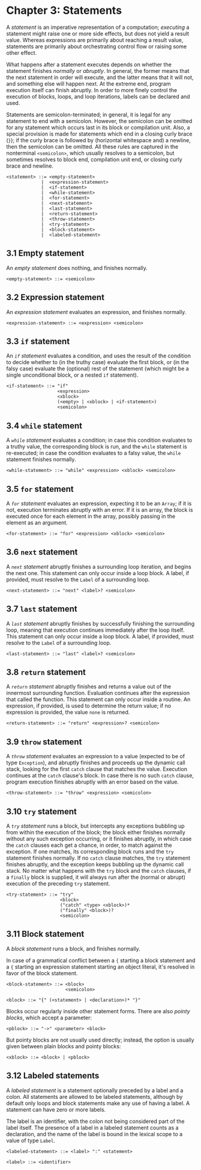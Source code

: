# Chapter 3: Statements

A _statement_ is an imperative representation of a computation; _executing_
a statement might raise one or more side effects, but does not yield a result
value. Whereas expressions are primarily about reaching a result value,
statements are primarily about orchestrating control flow or raising some
other effect.

What happens after a statement executes depends on whether the statement
finishes _normally_ or _abruptly_. In general, the former means that the
next statement in order will execute, and the latter means that it will not,
and something else will happen next. At the extreme end, program execution
itself can finish abruptly. In order to more finely control the execution of
blocks, loops, and loop iterations, labels can be declared and used.

Statements are semicolon-terminated; in general, it is legal for any statement
to end with a semicolon. However, the semicolon can be omitted for any
statement which occurs last in its block or compilation unit. Also, a special
provision is made for statements which end in a closing curly brace (`}`); if
the curly brace is followed by (horizontal whitespace and) a newline, then the
semicolon can be omitted. All these rules are captured in the nonterminal
`<semicolon>`, which usually resolves to a semicolon, but sometimes resolves
to block end, compilation unit end, or closing curly brace and newline.

```
<statement> ::= <empty-statement>
             |  <expression-statement>
             |  <if-statement>
             |  <while-statement>
             |  <for-statement>
             |  <next-statement>
             |  <last-statement>
             |  <return-statement>
             |  <throw-statement>
             |  <try-statement>
             |  <block-statement>
             |  <labeled-statement>
```

## 3.1 Empty statement

An _empty statement_ does nothing, and finishes normally.

```
<empty-statement> ::= <semicolon>
```

## 3.2 Expression statement

An _expression statement_ evaluates an expression, and finishes normally.

```
<expression-statement> ::= <expression> <semicolon>
```

## 3.3 `if` statement

An _`if` statement_ evaluates a condition, and uses the result of the condition
to decide whether to (in the truthy case) evaluate the first block, or (in the
falsy case) evaluate the (optional) rest of the statement (which might be a
single unconditional block, or a nested `if` statement).

```
<if-statement> ::= "if"
                   <expression>
                   <xblock>
                   (<empty> | <xblock> | <if-statement>)
                   <semicolon>
```

## 3.4 `while` statement

A _`while` statement_ evaluates a condition; in case this condition evaluates
to a truthy value, the corresponding block is run, and the `while` statement
is re-executed; in case the condition evaluates to a falsy value, the `while`
statement finishes normally.

```
<while-statement> ::= "while" <expression> <xblock> <semicolon>
```

## 3.5 `for` statement

A _`for` statement_ evaluates an expression, expecting it to be an `Array`;
if it is not, execution terminates abruptly with an error. If it is an
array, the block is executed once for each element in the array, possibly
passing in the element as an argument.

```
<for-statement> ::= "for" <expression> <xblock> <semicolon>
```

## 3.6 `next` statement

A _`next` statement_ abruptly finishes a surrounding loop iteration, and begins
the next one. This statement can only occur inside a loop block. A label, if
provided, must resolve to the `Label` of a surrounding loop.

```
<next-statement> ::= "next" <label>? <semicolon>
```

## 3.7 `last` statement

A _`last` statement_ abruptly finishes by successfully finishing the
surrounding loop, meaning that execution continues immediately after the loop
itself. This statement can only occur inside a loop block. A label, if
provided, must resolve to the `Label` of a surrounding loop.

```
<last-statement> ::= "last" <label>? <semicolon>
```

## 3.8 `return` statement

A _`return` statement_ abruptly finishes and returns a value out of the
innermost surrounding function. Evaluation continues after the expression that
called the function. This statement can only occur inside a routine. An
expression, if provided, is used to determine the return value; if no
expression is provided, the value `none` is returned.

```
<return-statement> ::= "return" <expression>? <semicolon>
```

## 3.9 `throw` statement

A _`throw` statement_ evaluates an expression to a value (expected to be of
type `Exception`), and abruptly finishes and proceeds up the dynamic call
stack, looking for the first `catch` clause that matches the value. Execution
continues at the `catch` clause's block. In case there is no such `catch`
clause, program execution finishes abruptly with an error based on the value.

```
<throw-statement> ::= "throw" <expression> <semicolon>
```

## 3.10 `try` statement

A _`try` statement_ runs a block, but intercepts any exceptions bubbling up
from within the execution of the block; the block either finishes normally
without any such exception occurring, or it finishes abruptly, in which case
the `catch` clauses each get a chance, in order, to match against the
exception. If one matches, its corresponding block runs and the `try`
statement finishes normally. If no `catch` clause matches, the `try`
statement finishes abruptly, and the exception keeps bubbling up the dynamic
call stack. No matter what happens with the `try` block and the `catch`
clauses, if a `finally` block is supplied, it will always run after the
(normal or abrupt) execution of the preceding `try` statement.

```
<try-statement> ::= "try"
                    <block>
                    ("catch" <type> <xblock>)*
                    ("finally" <block>)?
                    <semicolon>
```

## 3.11 Block statement

A _block statement_ runs a block, and finishes normally.

In case of a grammatical conflict between a `{` starting a block statement and
a `{` starting an expression statement starting an object literal, it's
resolved in favor of the block statement.

```
<block-statement> ::= <block>
                      <semicolon>

<block> ::= "{" (<statement> | <declaration>)* "}"
```

Blocks occur regularly inside other statement forms. There are also _pointy
blocks_, which accept a parameter:

```
<pblock> ::= "->" <parameter> <block>
```

But pointy blocks are not usually used directly; instead, the option is usually
given between plain blocks and pointy blocks:

```
<xblock> ::= <block> | <pblock>
```

## 3.12 Labeled statements

A _labeled statement_ is a statement optionally preceded by a label and a
colon. All statements are allowed to be labeled statements, although by
default only loops and block statements make any use of having a label.
A statement can have zero or more labels.

The label is an identifier, with the colon not being considered part of the
label itself. The presence of a label in a labeled statement counts as a
declaration, and the name of the label is bound in the lexical scope to a
value of type `Label`.

```
<labeled-statement> ::= <label> ":" <statement>

<label> ::= <identifier>
```

